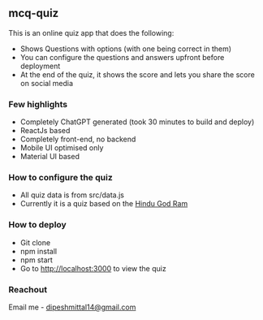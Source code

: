 ## mcq-quiz
This is an online quiz app that does the following:
* Shows Questions with options (with one being correct in them)
* You can configure the questions and answers upfront before deployment
* At the end of the quiz, it shows the score and lets you share the score on social media

### Few highlights
* Completely ChatGPT generated (took 30 minutes to build and deploy)
* ReactJs based
* Completely front-end, no backend
* Mobile UI optimised only
* Material UI based

### How to configure the quiz
* All quiz data is from src/data.js
* Currently it is a quiz based on the [Hindu God Ram](https://en.wikipedia.org/wiki/Rama)

### How to deploy
* Git clone
* npm install
* npm start
* Go to [http://localhost:3000](http://localhost:3000) to view the quiz

### Reachout
Email me - dipeshmittal14@gmail.com
